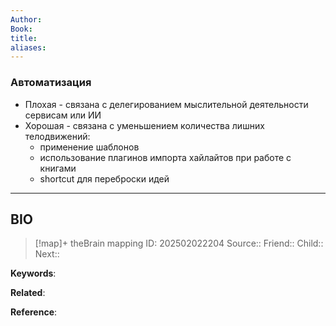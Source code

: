 ```yaml
---
Author: 
Book: 
title: 
aliases:
---
```

### Автоматизация
 - Плохая - связана с делегированием мыслительной деятельности сервисам или ИИ
 - Хорошая - связана с уменьшением количества лишних телодвижений:
	 - применение шаблонов
	 - использование плагинов импорта хайлайтов при работе с книгами
	 - shortcut для переброски идей

***
## BIO
> [!map]+ theBrain mapping
> ID:  202502022204
> Source::
> Friend::
> Child::
> Next::

**Keywords**:

**Related**:

**Reference**: 